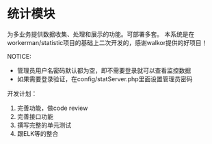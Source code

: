 # 统计模块

为多业务提供数据收集、处理和展示的功能。可部署多套。
本系统是在workerman/statistic项目的基础上二次开发的，感谢walkor提供的好项目！

NOTICE:

*  管理员用户名密码默认都为空，即不需要登录就可以查看监控数据
*  如果需要登录验证，在config/statServer.php里面设置管理员密码

开发计划：

1. 完善功能，做code review
2. 完善接口功能
3. 撰写完整的单元测试
4. 跟ELK等的整合